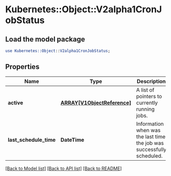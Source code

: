 # Kubernetes::Object::V2alpha1CronJobStatus

## Load the model package
```perl
use Kubernetes::Object::V2alpha1CronJobStatus;
```

## Properties
Name | Type | Description | Notes
------------ | ------------- | ------------- | -------------
**active** | [**ARRAY[V1ObjectReference]**](V1ObjectReference.md) | A list of pointers to currently running jobs. | [optional] 
**last_schedule_time** | **DateTime** | Information when was the last time the job was successfully scheduled. | [optional] 

[[Back to Model list]](../README.md#documentation-for-models) [[Back to API list]](../README.md#documentation-for-api-endpoints) [[Back to README]](../README.md)


